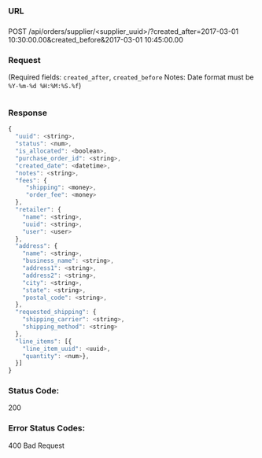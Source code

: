 ###  URL

###

POST /api/orders/supplier/\<supplier\_uuid\>/?created_after=2017-03-01 10:30:00.00&created_before&2017-03-01 10:45:00.00

### Request

(Required fields: `created_after`, `created_before` Notes: Date format must be `%Y-%m-%d %H:%M:%S.%f`)

```js

```

### Response

```js
{
  "uuid": <string>,
  "status": <num>,
  "is_allocated": <boolean>,
  "purchase_order_id": <string>,
  "created_date": <datetime>,
  "notes": <string>,
  "fees": {
     "shipping": <money>,
     "order_fee": <money>
  },
  "retailer": {
    "name": <string>,
    "uuid": <string>,
    "user": <user>
  },
  "address": {
    "name": <string>,
    "business_name": <string>,
    "address1": <string>,
    "address2": <string>,
    "city": <string>,
    "state": <string>,
    "postal_code": <string>,
  },
  "requested_shipping": {
    "shipping_carrier": <string>,
    "shipping_method": <string>
  },
  "line_items": [{
    "line_item_uuid": <uuid>,
    "quantity": <num>},
  }]
}
```

### Status Code:
200

### Error Status Codes:
400 Bad Request
